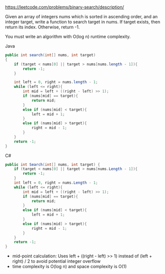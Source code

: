 https://leetcode.com/problems/binary-search/description/

Given an array of integers nums which is sorted in ascending order, and an integer target, write a function to search target in nums. If target exists, then return its index. Otherwise, return -1.

You must write an algorithm with O(log n) runtime complexity.

Java
```java
public int search(int[] nums, int target) 
{
    if (target < nums[0] || target > nums[nums.length - 1]){
        return -1;
    }

    int left = 0, right = nums.length - 1;
    while (left <= right){
        int mid = left + ((right - left) >> 1);
        if (nums[mid] == target){
            return mid;
        }
        else if (nums[mid] < target){
            left = mid + 1;
        }
        else if (nums[mid] > target){
            right = mid - 1;
        }
    }
    return -1;
}
```

C#
```csharp
public int Search(int[] nums, int target) {
    if (target < nums[0] || target > nums[nums.Length - 1]){
        return -1;
    }
    int left = 0, right = nums.Length - 1;
    while (left <= right){
        int mid = left + ((right - left) >> 1);
        if (nums[mid] == target){
            return mid;
        }
        else if (nums[mid] < target){
            left = mid + 1;
        }
        else if (nums[mid] > target){
            right = mid - 1;
        }
    }
    return -1;
}
```

- mid-point calculation: Uses left + ((right - left) >> 1) instead of (left + right) / 2 to avoid potential integer overflow
- time complexity is O(log n) and space complexity is O(1)